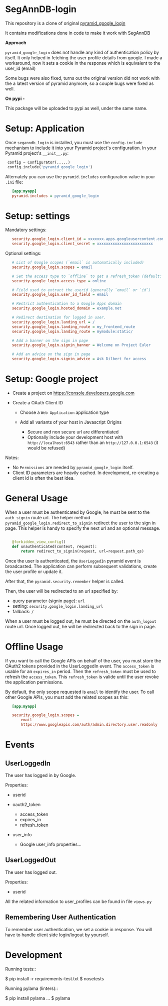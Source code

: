 # SegAnnDB-login

This repository is a clone of original [pyramid_google_login](https://github.com/ludia/pyramid_google_login)

It contains modifications done in code to make it work with SegAnnDB

**Approach**

`pyramid_google_login` does not handle any kind of authentication policy by itself. It only helped in fetching the
user profile details from google. I made a workaround, now it sets a cookie in the response which is equivalent to the user_id
(email)

Some bugs were also fixed, turns out the original version did not work with the a latest version of pyramid anymore, so a 
couple bugs were fixed as well.

**On pypi -**

This package will be uploaded to pypi as well, under the same name.

Setup: Application
==================

Once `seganndb_login` is installed, you must use the `config.include`
mechanism to include it into your Pyramid project's configuration.  In your
Pyramid project's `__init__.py`:

```python
 config = Configurator(.....)
 config.include('pyramid_google_login')
```

Alternately you can use the `pyramid.includes` configuration value in your
`.ini` file:

```ini
   [app:myapp]
   pyramid.includes = pyramid_google_login
```

Setup: settings
===============

Mandatory settings:

```ini
   security.google_login.client_id = xxxxxxx.apps.googleusercontent.com
   security.google_login.client_secret = xxxxxxxxxxxxxxxxxxxxxxxxx
```

Optional settings:

```ini
   # List of Google scopes (`email` is automatically included)
   security.google_login.scopes = email

   # Set the access type to `offline` to get a refresh_token (default: online)
   security.google_login.access_type = online

   # Field used to extract the userid (generally `email` or `id`)
   security.google_login.user_id_field = email

   # Restrict authentication to a Google Apps domain
   security.google_login.hosted_domain = example.net

   # Redirect destination for logged in user.
   security.google_login.landing_url = /
   security.google_login.landing_route = my_frontend_route
   security.google_login.landing_route = mymodule:static/

   # Add a banner on the sign in page
   security.google_login.signin_banner = Welcome on Project Euler

   # Add an advice on the sign in page
   security.google_login.signin_advice = Ask Dilbert for access
```

Setup: Google project
=====================

- Create a project on https://console.developers.google.com
- Create a OAuth Client ID

   + Choose a `Web Application` application type
   + Add all variants of your host in Javascript Origins

      * Secure and non secure url are differentiated
      * Optionally include your development host with
        `http://localhost:6543` rather than an `http://127.0.0.1:6543`
        (it would be refused)

Notes:

- No `Permissions` are needed by `pyramid_google_login` itself.
- Client ID parameters are heavily cached. In development, re-creating a client
  id is often the best idea.


General Usage
=============

When a user must be authenticated by Google, he must be sent to the
`auth_signin` route url. The helper method
`pyramid_google_login.redirect_to_signin` redirect the user to the sign in
page. This helper is handy to specify the next url and an optional message.

```python

   @forbidden_view_config()
   def unauthenticated(context, request):
       return redirect_to_signin(request, url=request.path_qs)
```

Once the user is authenticated, the `UserLoggedIn` pyramid event is
broadcasted. The application can perform subsequent validations, create the
user profile or update it.

After that, the `pyramid.security.remember` helper is called.

Then, the user will be redirected to an url specified by:

- query parameter (signin page): `url`
- setting: `security.google_login.landing_url`
- fallback: `/`

When a user must be logged out, he must be directed on the `auth_logout`
route url. Once logged out, he will be redirected back to the sign in page.


Offline Usage
=============

If you want to call the Google APIs on behalf of the user, you must store the
OAuth2 tokens provided in the UserLoggedIn event. The `access_token` is
usable for an `expires_in` period. Then the `refresh_token` must be used to
refresh the `access_token`. This `refresh_token` is valide until the user
revoke the application permissions.

By default, the only scope requested is `email` to identify the user. To call
other Google APIs, you must add the related scopes as this:

```ini
   [app:myapp]

   security.google_login.scopes =
       email
       https://www.googleapis.com/auth/admin.directory.user.readonly
```

Events
======

UserLoggedIn
------------

The user has logged in by Google.

Properties:

- userid
- oauth2_token

  + access_token
  + expires_in
  + refresh_token

- user_info

  + Google user_info properties...

UserLoggedOut
-------------

The user has logged out.

Properties:

- userid

All the related information to user_profiles can be found in file `views.py`

Remembering User Authentication
-------------------------------

To remember user authentication, we set a cookie in response. You will have to
handle client side login/logout by yourself. 

Development
===========

Running tests::

   $ pip install -r requirements-test.txt
   $ nosetests

Running pylama (linters)::

   $ pip install pylama
   ...
   $ pylama
